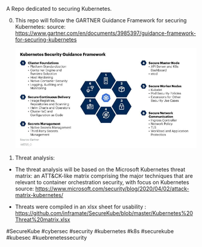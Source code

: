 A Repo dedicated to securing Kubernetes.

0. This repo will follow the GARTNER Guidance Framework for securing Kubernetes:
	source: https://www.gartner.com/en/documents/3985397/guidance-framework-for-securing-kubernetes

	![GARTNER Guidance Framework for securing Kubernetes](https://github.com/inframate/SecureKube/blob/master/Gartner-Guidance%20Framework%20for%20Securing%20Kubernetes.gif)


1. Threat analysis:
- The threat analysis will be based on the Microsoft Kubernetes threat matrix: an ATT&CK-like matrix comprising the major techniques that are relevant to container     orchestration security, with focus on Kubernetes
source: https://www.microsoft.com/security/blog/2020/04/02/attack-matrix-kubernetes/

- Threats were compiled in an xlsx sheet for usability :
https://github.com/inframate/SecureKube/blob/master/Kubernetes%20Threat%20matrix.xlsx








#SecureKube #cybersec #security #kubernetes #k8s #securekube #kubesec #kuebrenetessecurity
